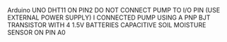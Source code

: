 Arduino UNO
DHT11 ON PIN2
DO NOT CONNECT PUMP TO I/O PIN (USE EXTERNAL POWER SUPPLY)
I CONNECTED PUMP USING A PNP BJT TRANSISTOR WITH 4 1.5V BATTERIES
CAPACITIVE SOIL MOISTURE SENSOR ON PIN A0
